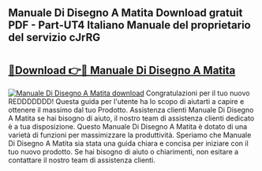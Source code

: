 ## Manuale Di Disegno A Matita Download gratuit PDF - Part-UT4 Italiano Manuale del proprietario del servizio cJrRG

# <h2><a href="http://dff426k.blite.top/?on=Manuale+Di+Disegno+A+Matita">🔗Download 👉🔴 Manuale Di Disegno A Matita</a></h2>

[![Manuale Di Disegno A Matita download](https://i.imgur.com/lujVjoI.png)](http://dff426k.blite.top/?on=Manuale+Di+Disegno+A+Matita)
Congratulazioni per il tuo nuovo REDDDDDDD! Questa guida per l'utente ha lo scopo di aiutarti a capire e ottenere il massimo dal tuo Prodotto. Assistenza clienti Manuale Di Disegno A Matita se hai bisogno di aiuto, il nostro team di assistenza clienti dedicato è a tua disposizione. Questo Manuale Di Disegno A Matita è dotato di una varietà di funzioni per massimizzare la produttività. Speriamo che Manuale Di Disegno A Matita sia stata una guida chiara e concisa per iniziare con il tuo nuovo prodotto. Se hai bisogno di aiuto o chiarimenti, non esitare a contattare il nostro team di assistenza clienti.
